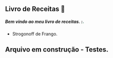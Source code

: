 ## Livro de Receitas :fork_and_knife:

##### Bem vindo ao meu livro de receitas. :<img src="C:\Users\afons\Downloads\images.png" style="zoom:25%;" />

- Strogonoff de Frango.

  

  

## Arquivo em construção - Testes.






